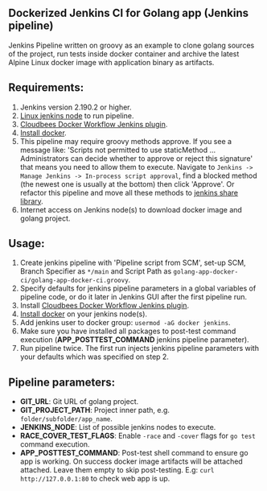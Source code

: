 Dockerized Jenkins CI for Golang app (Jenkins pipeline)
-------------------------------------------------------

Jenkins Pipeline written on groovy as an example to clone golang sources of the project, run tests inside
docker container and archive the latest Alpine Linux docker image with application binary as artifacts.

## Requirements:
1. Jenkins version 2.190.2 or higher.
2. [Linux jenkins node](https://www.jenkins.io/doc/book/installing/linux/) to run pipeline.
3. [Cloudbees Docker Workflow Jenkins plugin](https://docs.cloudbees.com/docs/admin-resources/latest/plugins/docker-workflow).
4. [Install docker](https://docs.docker.com/compose/install/linux/).
5. This pipeline may require groovy methods approve. If you see a message like:
   'Scripts not permitted to use staticMethod ... Administrators can decide whether to approve or reject this signature'
   that means you need to allow them to execute. Navigate to `Jenkins -> Manage Jenkins -> In-process script
   approval`, find a blocked method (the newest one is usually at the bottom) then click 'Approve'. Or refactor this
   pipeline and move all these methods to
   [jenkins share library](https://www.jenkins.io/doc/book/pipeline/shared-libraries/).
6. Internet access on Jenkins node(s) to download docker image and golang project. 

## Usage:
1. Create jenkins pipeline with 'Pipeline script from SCM', set-up SCM, Branch Specifier as `*/main` and Script Path as
   `golang-app-docker-ci/golang-app-docker-ci.groovy`.
2. Specify defaults for jenkins pipeline parameters in a global variables of pipeline code, or do it later in Jenkins
   GUI after the first pipeline run.
3. Install
   [Cloudbees Docker Workflow Jenkins plugin](https://docs.cloudbees.com/docs/admin-resources/latest/plugins/docker-workflow).
4. [Install docker](https://docs.docker.com/compose/install/linux/) on your jenkins node(s).
5. Add jenkins user to docker group: `usermod -aG docker jenkins`.
6. Make sure you have installed all packages to post-test command execution (**APP_POSTTEST_COMMAND** jenkins
   pipeline parameter).
7. Run pipeline twice. The first run injects jenkins pipeline parameters with your defaults which was specified on
   step 2.

## Pipeline parameters:
- **GIT_URL**: Git URL of golang project.
- **GIT_PROJECT_PATH**: Project inner path, e.g. `folder/subfolder/app_name`.
- **JENKINS_NODE**: List of possible jenkins nodes to execute.
- **RACE_COVER_TEST_FLAGS**: Enable `-race` and `-cover` flags for `go test` command execution.
- **APP_POSTTEST_COMMAND**: Post-test shell command to ensure go app is working. On success docker image artifacts will
  be attached attached. Leave them empty to skip post-testing. E.g: `curl http://127.0.0.1:80` to check web app is up.
